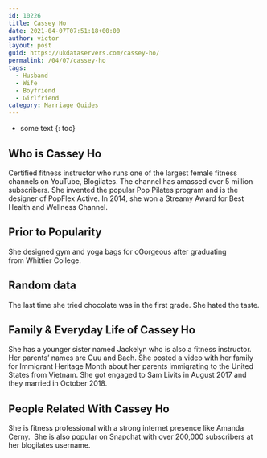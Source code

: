 ```yaml
---
id: 10226
title: Cassey Ho
date: 2021-04-07T07:51:18+00:00
author: victor
layout: post
guid: https://ukdataservers.com/cassey-ho/
permalink: /04/07/cassey-ho
tags:
  - Husband
  - Wife
  - Boyfriend
  - Girlfriend
category: Marriage Guides
---
```


* some text
{: toc}


## Who is Cassey Ho



Certified fitness instructor who runs one of the largest female fitness channels on YouTube, Blogilates. The channel has amassed over 5 million subscribers. She invented the popular Pop Pilates program and is the designer of PopFlex Active. In 2014, she won a Streamy Award for Best Health and Wellness Channel. 

                
                
                
## Prior to Popularity



She designed gym and yoga bags for oGorgeous after graduating from Whittier College. 

                
                
                
## Random data



The last time she tried chocolate was in the first grade. She hated the taste. 

                
                
                
## Family & Everyday Life of Cassey Ho



She has a younger sister named Jackelyn who is also a fitness instructor. Her parents&#8217; names are Cuu and Bach. She posted a video with her family for Immigrant Heritage Month about her parents immigrating to the United States from Vietnam. She got engaged to Sam Livits in August 2017 and they married in October 2018. 

                
                
                
## People Related With Cassey Ho



She is fitness professional with a strong internet presence like Amanda Cerny.  She is also popular on Snapchat with over 200,000 subscribers at her blogilates username.

                
              
            
          
          
          